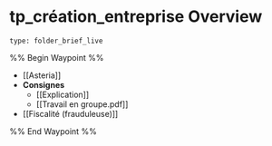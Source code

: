 # tp_création_entreprise Overview
 
```ccard
type: folder_brief_live
```
 
%% Begin Waypoint %%
- [[Asteria]]
- **Consignes**
	- [[Explication]]
	- [[Travail en groupe.pdf]]
- [[Fiscalité (frauduleuse)]]

%% End Waypoint %%